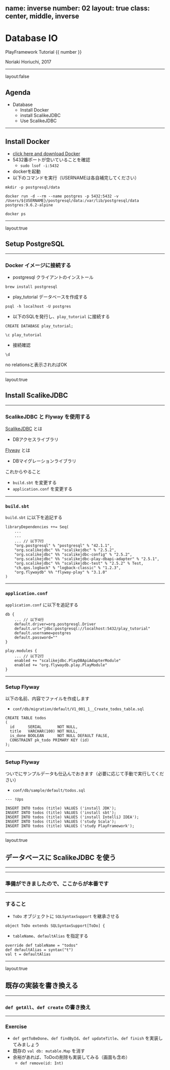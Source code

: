 name: inverse
number: 02
layout: true
class: center, middle, inverse
---
# Database IO

PlayFramework Tutorial {{ number }}

Noriaki Horiuchi, 2017

---
layout:false
## Agenda

- Database
    - Install Docker
    - install ScalikeJDBC
    - Use ScalikeJDBC

---
## Install Docker
- [click here and download Docker](https://docs.docker.com/docker-for-mac/install/)
- 5432番ポートが空いていることを確認
    - `sudo lsof -i:5432`
- dockerを起動
- 以下のコマンドを実行（USERNAMEは各自補完してください）

```
mkdir -p postgresql/data

docker run -d --rm --name postgres -p 5432:5432 -v /Users/${USERNAME}/postgresql/data:/var/lib/postgresql/data postgres:9.6.2-alpine

docker ps
```

---
layout:true
## Setup PostgreSQL

---
### Docker イメージに接続する

- postgresql クライアントのインストール

```
brew install postgresql
```

- play_tutorial データベースを作成する

```
psql -h localhost -U postgres
```

- 以下のSQLを発行し、`play_tutorial` に接続する

```
CREATE DATABASE play_tutorial;

\c play_tutorial
```

- 接続確認

```
\d
```

no relationsと表示されればOK

---
layout:true
## Install ScalikeJDBC

---
### ScalikeJDBC と Flyway を使用する
[ScalikeJDBC](http://scalikejdbc.org/) とは
- DBアクセスライブラリ

[Flyway](https://flywaydb.org/) とは
- DBマイグレーションライブラリ

これからやること
- `build.sbt` を変更する
- `application.conf` を変更する

---
### `build.sbt`

`build.sbt` に以下を追記する

```
libraryDependencies ++= Seq(
    ...
    ...
    ... // 以下7行
    "org.postgresql" % "postgresql" % "42.1.1",
    "org.scalikejdbc" %% "scalikejdbc" % "2.5.2",
    "org.scalikejdbc" %% "scalikejdbc-config" % "2.5.2",
    "org.scalikejdbc" %% "scalikejdbc-play-dbapi-adapter" % "2.5.1",
    "org.scalikejdbc" %% "scalikejdbc-test" % "2.5.2" % Test,
    "ch.qos.logback" % "logback-classic" % "1.2.3",
    "org.flywaydb" %% "flyway-play" % "3.1.0"
)
```

---
### `application.conf`

`application.conf` に以下を追記する

```
db {
    ... // 以下4行
    default.driver=org.postgresql.Driver
    default.url="jdbc:postgresql://localhost:5432/play_tutorial"
    default.username=postgres
    default.password=""
}
```

```
play.modules {
    ... // 以下2行
    enabled += "scalikejdbc.PlayDBApiAdapterModule"
    enabled += "org.flywaydb.play.PlayModule"
}
```

---
### Setup Flyway
以下の名前、内容でファイルを作成します

- `conf/db/migration/default/V1_001_1__Create_todos_table.sql`

```
CREATE TABLE todos
(
  id      SERIAL       NOT NULL,
  title   VARCHAR(100) NOT NULL,
  is_done BOOLEAN      NOT NULL DEFAULT FALSE,
  CONSTRAINT pk_todo PRIMARY KEY (id)
);
```

---
### Setup Flyway
ついでにサンプルデータも仕込んでおきます（必要に応じて手動で実行してください）

- `conf/db/sample/default/todos.sql`

```
--- !Ups

INSERT INTO todos (title) VALUES ('install JDK');
INSERT INTO todos (title) VALUES ('install sbt');
INSERT INTO todos (title) VALUES ('install IntelliJ IDEA');
INSERT INTO todos (title) VALUES ('study Scala');
INSERT INTO todos (title) VALUES ('study PlayFramework');
```

---
layout:true
## データベースに ScalikeJDBC を使う

---

---

### 準備ができましたので、ここからが本番です

---
### すること

- `ToDo` オブジェクトに `SQLSyntaxSupport` を継承させる

```
object ToDo extends SQLSyntaxSupport[ToDo] {
```

- `tableName`、`defaultAlias` を指定する

```
override def tableName = "todos"
def defaultAlias = syntax("t")
val t = defaultAlias
```

---
layout:true
## 既存の実装を書き換える

---
### `def getAll`、`def create` の書き換え

---
### Exercise

- `def getToBeDone`、`def findById`、`def updateTitle`、`def finish` を実装してみましょう
- 既存の `val db: mutable.Map` を消す
- 余裕があれば、ToDoの削除も実装してみる（画面も含め）
    - `def remove(id: Int)`